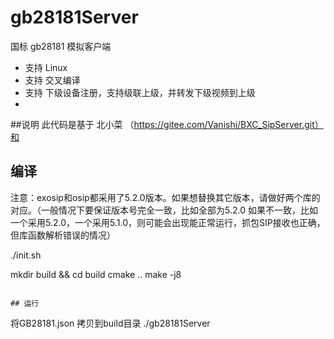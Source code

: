 # gb28181Server

国标 gb28181 模拟客户端

- 支持 Linux
- 支持 交叉编译
- 支持 下级设备注册，支持级联上级，并转发下级视频到上级
- 
##说明
此代码是基于  北小菜 （https://gitee.com/Vanishi/BXC_SipServer.git）和

## 编译
注意：exosip和osip都采用了5.2.0版本。如果想替换其它版本，请做好两个库的对应。（一般情况下要保证版本号完全一致，比如全部为5.2.0 如果不一致，比如一个采用5.2.0，一个采用5.1.0，则可能会出现能正常运行，抓包SIP接收也正确，但库函数解析错误的情况）

./init.sh

mkdir build && cd build
cmake ..
make -j8
```

## 运行
```
将GB28181.json 拷贝到build目录
./gb28181Server 
```
